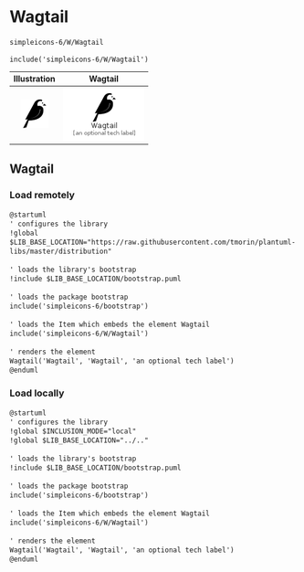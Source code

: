 # Wagtail


```text
simpleicons-6/W/Wagtail
```

```text
include('simpleicons-6/W/Wagtail')
```



| Illustration | Wagtail |
| :---: | :---: |
| ![illustration for Illustration](../../simpleicons-6/W/Wagtail.png) | ![illustration for Wagtail](../../simpleicons-6/W/Wagtail.Local.png) |




## Wagtail

### Load remotely
```plantuml
@startuml
' configures the library
!global $LIB_BASE_LOCATION="https://raw.githubusercontent.com/tmorin/plantuml-libs/master/distribution"

' loads the library's bootstrap
!include $LIB_BASE_LOCATION/bootstrap.puml

' loads the package bootstrap
include('simpleicons-6/bootstrap')

' loads the Item which embeds the element Wagtail
include('simpleicons-6/W/Wagtail')

' renders the element
Wagtail('Wagtail', 'Wagtail', 'an optional tech label')
@enduml
```

### Load locally
```plantuml
@startuml
' configures the library
!global $INCLUSION_MODE="local"
!global $LIB_BASE_LOCATION="../.."

' loads the library's bootstrap
!include $LIB_BASE_LOCATION/bootstrap.puml

' loads the package bootstrap
include('simpleicons-6/bootstrap')

' loads the Item which embeds the element Wagtail
include('simpleicons-6/W/Wagtail')

' renders the element
Wagtail('Wagtail', 'Wagtail', 'an optional tech label')
@enduml
```

